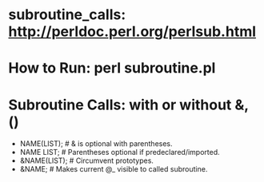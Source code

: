# subroutine_calls: http://perldoc.perl.org/perlsub.html
# How to Run: perl subroutine.pl

# Subroutine Calls: with or without &, ()
* NAME(LIST);   # & is optional with parentheses.
* NAME LIST;    # Parentheses optional if predeclared/imported.
* &NAME(LIST);  # Circumvent prototypes.
* &NAME;        # Makes current @_ visible to called subroutine.

